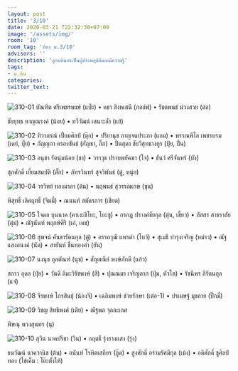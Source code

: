 ```yaml
---
layout: post
title: '3/10'
date: 2020-03-21 T22:32:30+07:00
image: '/assets/img/'
room: '10'
room_tag: 'ห้อง ม.3/10'
advisors: ''
description: 'ลูกบดินทรเป็นผู้ประพฤติดีและมีความรู้'
tags:
- ม.ต้น
categories:
twitter_text:
---
```

![310-01](https://res.cloudinary.com/dbruw74ms/image/upload/v1584804225/310-01_huzn4k.png)
บัณฑิต ศรีเพชรพงษ์ (แป๊ะ) • คธา สิงหเสนี (กอล์ฟ) • รัชตพนธ์ ม่วงสวย (ต่อ)

ชัยยุทธ หาญณรงค์ (น้อย) • ทวีวัฒน์ เสนาะล้ำ (แย้)

![310-02](https://res.cloudinary.com/dbruw74ms/image/upload/v1584804225/310-02_s8jdzt.png)
ทิวาภรณ์ เปี่ยมศิลป์ (ตุ๊ก) • ปรียานุช กาญจนประภา (แอม) • พรรณพิไล เพชรบรม (เดย์, ปุ๊ย) • กัญญกา ครองขันธ์ (กัญชา, กิ๊ก) • ปิ่นสุดา ชัยวิสุทธางกูร (ปุ้ย, ปิ่น)

![310-03](https://res.cloudinary.com/dbruw74ms/image/upload/v1584804225/310-03_x2lzwm.png)
อนุชา รัตนุ่มน้อย (ชา) • วราวุธ ปราบพยัคฆา (โจ) • ธันว์ ศรีจันทร์ (บัง)

สุภศักดิ์ เยี่ยมสมบัติ (ตั๊ก) • ภัทรวินทร์ สุจวิพันธ์ (ตู๋, หนุ่ย)

![310-04](https://res.cloudinary.com/dbruw74ms/image/upload/v1584804224/310-04_iia5lz.png)
วรวิทย์ ทองมาลา (ต้น) • นฤพนธ์ สุวรรณเกษ (ขุน)

พิสุทธิ์ เลิศฤทธิ์ (จิมมี่) • ณนนท์ สมัครการ (เขียด)

![310-05](https://res.cloudinary.com/dbruw74ms/image/upload/v1584804224/310-05_mqqrjb.png)
ใจดล บุนนาค (คาเงะชิโยะ, โยะซู) • กรกฎ ปรางค์ชัยกุล (ตุ่น, เขี้ยว) • ภัสสร สาธราลัย (ตุ๋ม) • ณัฐนันท์ พฤกษ์ศิริ (เอ๋, เดช)

![310-06](https://res.cloudinary.com/dbruw74ms/image/upload/v1584804225/310-06_scxeek.png)
สุพจน์ คันธารัตนกุล (ตู่) • อรรถวุฒิ แพรดำ (โบว์) • สุเมธี บำรุงเจริญ (หม่าว) • ณัฐ แสงอนงค์ (นัด) • สายันห์ ชื่นทองคำ (ยัน)

![310-07](https://res.cloudinary.com/dbruw74ms/image/upload/v1584804226/310-07_k7bt9m.png)
นงนุช กุลตัณฑ์ (นุช) • สัญสณีย์ พงษ์ภักดี (แก้ว)

สกาว อุดล (ปุ๋ย) • วันดี ลิมะวิรัชพงษ์ (สี) • ปุณณมา เจริญลาภ (ปุ้ม, หัวโต) • รัชนีพร ลีรัตนกุล (แจ๋)

![310-08](https://res.cloudinary.com/dbruw74ms/image/upload/v1584804227/310-08_ypfyjo.png)
จีรพงษ์ ไกรสินธุ์ (น้องจี) • เฉลิมพงษ์ ช่วยรักษา (เต๋อ-1) • ปรเมษฐ์ มุขลาย (ปิ๊กมี่)

![310-09](https://res.cloudinary.com/dbruw74ms/image/upload/v1584804230/310-09_jhixgt.png)
วิชญ สิทธิพงศ์ (เตีย) • ณัฐพล จุลละเกศ

พิษณุ พวงสุนทร (นุ)

![310-10](https://res.cloudinary.com/dbruw74ms/image/upload/v1584804230/310-10_z64nf8.png)
สุวิน นาคปรีชา (วิน) • กฤตธี รุ่งรางแสง (รุ่ง)

ธนวัฒน์ นาควานิช (ต้น) • อนันท์ โรหิตเสถียร (อู๊ด) • สูงศักดิ์ อร่ามรัศมีกุล (เม้ง) • อดิศักดิ์ ชูศิลป์ทอง (ไข่เค็ม : โย๊ะตั้งให้)
